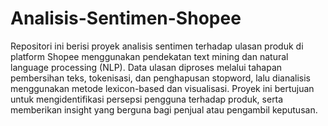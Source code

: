 # Analisis-Sentimen-Shopee
Repositori ini berisi proyek analisis sentimen terhadap ulasan produk di platform Shopee menggunakan pendekatan text mining dan natural language processing (NLP). Data ulasan diproses melalui tahapan pembersihan teks, tokenisasi, dan penghapusan stopword, lalu dianalisis menggunakan metode lexicon-based dan visualisasi. Proyek ini bertujuan untuk mengidentifikasi persepsi pengguna terhadap produk, serta memberikan insight yang berguna bagi penjual atau pengambil keputusan.
